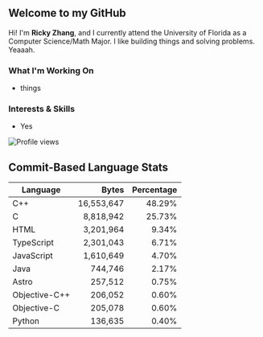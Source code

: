 ## Welcome to my GitHub

Hi! I'm **Ricky Zhang**, and I currently attend the University of Florida as a Computer Science/Math Major. I like building things and solving problems. Yeaaah.

### What I'm Working On
- things

### Interests & Skills
- Yes

![Profile views](https://komarev.com/ghpvc/?username=TheRickyZhang&color=blue)

<!--START_COMMIT_LANG_STATS-->
## Commit-Based Language Stats

| Language | Bytes | Percentage |
| --- | ---:| ---:|
| C++ | 16,553,647 | 48.29% |
| C | 8,818,942 | 25.73% |
| HTML | 3,201,964 | 9.34% |
| TypeScript | 2,301,043 | 6.71% |
| JavaScript | 1,610,649 | 4.70% |
| Java | 744,746 | 2.17% |
| Astro | 257,512 | 0.75% |
| Objective-C++ | 206,052 | 0.60% |
| Objective-C | 205,078 | 0.60% |
| Python | 136,635 | 0.40% |
<!--END_COMMIT_LANG_STATS-->
